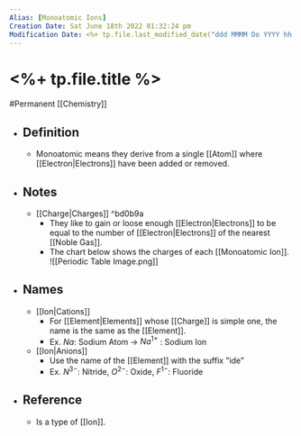 ```yaml
---
Alias: [Monoatomic Ions]
Creation Date: Sat June 18th 2022 01:32:24 pm 
Modification Date: <%+ tp.file.last_modified_date("ddd MMMM Do YYYY hh:mm:ss a") %>
---
```

# <%+ tp.file.title %>
#Permanent [[Chemistry]]

- ## Definition
	- Monoatomic means they derive from a single [[Atom]] where [[Electron|Electrons]] have been added or removed.
- ## Notes
	- [[Charge|Charges]] ^bd0b9a
		- They like to gain or loose enough [[Electron|Electrons]] to be equal to the number of [[Electron|Electrons]] of the nearest [[Noble Gas]].
		- The chart below shows the charges of each [[Monoatomic Ion]].
		  ![[Periodic Table Image.png]]
- ## Names
	- [[Ion|Cations]]
		- For [[Element|Elements]] whose [[Charge]] is simple one, the name is the same as the [[Element]].
		- Ex. $Na$: Sodium Atom -> $Na^{1+}$ : Sodium Ion
	- [[Ion|Anions]]
		- Use the name of the [[Element]] with the suffix "ide"
		- Ex. $N^{3-}$: Nitride, $O^{2-}$: Oxide,	$F^{1-}$: Fluoride
- ## Reference
	- Is a type of [[Ion]].
